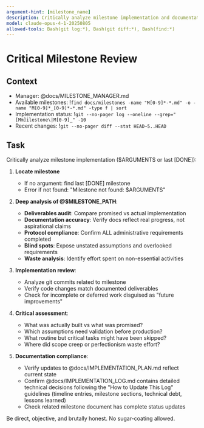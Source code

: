 ```yaml
---
argument-hint: [milestone_name]
description: Critically analyze milestone implementation and documentation
model: claude-opus-4-1-20250805
allowed-tools: Bash(git log:*), Bash(git diff:*), Bash(find:*)
---
```


# Critical Milestone Review

## Context
- Manager: @docs/MILESTONE_MANAGER.md
- Available milestones: !`find docs/milestones -name "M[0-9]*-*.md" -o -name "M[0-9]*_[0-9]*-*.md" -type f | sort`
- Implementation status: !`git --no-pager log --oneline --grep="[Mm]ilestone\|M[0-9]_" -10`
- Recent changes: !`git --no-pager diff --stat HEAD~5..HEAD`

## Task
Critically analyze milestone implementation ($ARGUMENTS or last [DONE]):

1. **Locate milestone**
   - If no argument: find last [DONE] milestone
   - Error if not found: "Milestone not found: $ARGUMENTS"

2. **Deep analysis of @$MILESTONE_PATH**:
   - **Deliverables audit**: Compare promised vs actual implementation
   - **Documentation accuracy**: Verify docs reflect real progress, not aspirational claims
   - **Protocol compliance**: Confirm ALL administrative requirements completed
   - **Blind spots**: Expose unstated assumptions and overlooked requirements
   - **Waste analysis**: Identify effort spent on non-essential activities

3. **Implementation review**:
   - Analyze git commits related to milestone
   - Verify code changes match documented deliverables
   - Check for incomplete or deferred work disguised as "future improvements"

4. **Critical assessment**:
   - What was actually built vs what was promised?
   - Which assumptions need validation before production?
   - What routine but critical tasks might have been skipped?
   - Where did scope creep or perfectionism waste effort?

5. **Documentation compliance**:
   - Verify updates to @docs/IMPLEMENTATION_PLAN.md reflect current state
   - Confirm @docs/IMPLEMENTATION_LOG.md contains detailed technical decisions following the "How to Update This Log" guidelines (timeline entries, milestone sections, technical debt, lessons learned)
   - Check related milestone document has complete status updates

Be direct, objective, and brutally honest. No sugar-coating allowed.
